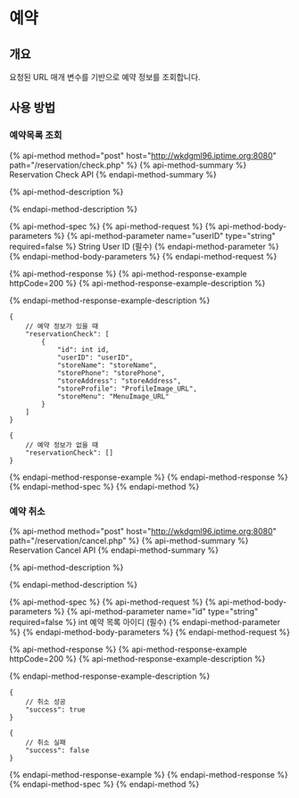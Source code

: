 # 예약

##  개요

 요청된 URL 매개 변수를 기반으로 예약 정보를 조회합니다.

##  사용 방법

###  예약목록 조회

{% api-method method="post" host="http://wkdgml96.iptime.org:8080" path="/reservation/check.php" %}
{% api-method-summary %}
 Reservation Check API
{% endapi-method-summary %}

{% api-method-description %}

{% endapi-method-description %}

{% api-method-spec %}
{% api-method-request %}
{% api-method-body-parameters %}
{% api-method-parameter name="userID" type="string" required=false %}
 String User ID \(필수\)
{% endapi-method-parameter %}
{% endapi-method-body-parameters %}
{% endapi-method-request %}

{% api-method-response %}
{% api-method-response-example httpCode=200 %}
{% api-method-response-example-description %}

{% endapi-method-response-example-description %}

```
{
    // 예약 정보가 있을 때
    "reservationCheck": [
        {
            "id": int id,
            "userID": "userID",
            "storeName": "storeName",
            "storePhone": "storePhone",
            "storeAddress": "storeAddress",
            "storeProfile": "ProfileImage_URL",
            "storeMenu": "MenuImage_URL"
        }
    ]
}

{
    // 예약 정보가 없을 때
    "reservationCheck": []
}
```
{% endapi-method-response-example %}
{% endapi-method-response %}
{% endapi-method-spec %}
{% endapi-method %}



###  예약 취소

{% api-method method="post" host="http://wkdgml96.iptime.org:8080" path="/reservation/cancel.php" %}
{% api-method-summary %}
 Reservation Cancel API
{% endapi-method-summary %}

{% api-method-description %}

{% endapi-method-description %}

{% api-method-spec %}
{% api-method-request %}
{% api-method-body-parameters %}
{% api-method-parameter name="id" type="string" required=false %}
 int 예약 목록 아이디 \(필수\)
{% endapi-method-parameter %}
{% endapi-method-body-parameters %}
{% endapi-method-request %}

{% api-method-response %}
{% api-method-response-example httpCode=200 %}
{% api-method-response-example-description %}

{% endapi-method-response-example-description %}

```
{
    // 취소 성공
    "success": true
}

{
    // 취소 실패
    "success": false
}
```
{% endapi-method-response-example %}
{% endapi-method-response %}
{% endapi-method-spec %}
{% endapi-method %}





